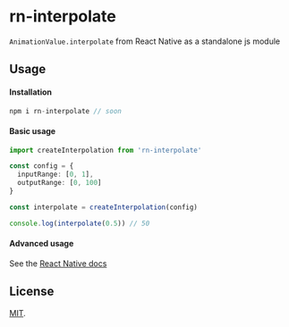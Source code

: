 # rn-interpolate

`AnimationValue.interpolate` from React Native as a standalone js module

## Usage

#### Installation

```js
npm i rn-interpolate // soon
```

#### Basic usage

```ts
import createInterpolation from 'rn-interpolate'

const config = {
  inputRange: [0, 1],
  outputRange: [0, 100]
}

const interpolate = createInterpolation(config)

console.log(interpolate(0.5)) // 50
```

#### Advanced usage

See the [React Native docs](https://facebook.github.io/react-native/docs/animations#interpolation)

## License

[MIT](LICENSE).
